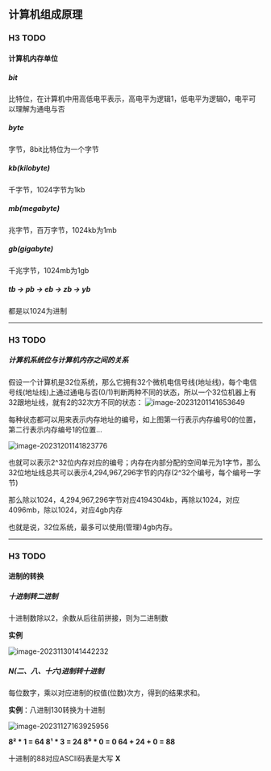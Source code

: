 ## 计算机组成原理

### H3 TODO

#### 计算机内存单位



##### bit

比特位，在计算机中用高低电平表示，高电平为逻辑1，低电平为逻辑0，电平可以理解为通电与否



##### byte

字节，8bit比特位为一个字节



##### kb(kilobyte)

千字节，1024字节为1kb



##### mb(megabyte)

兆字节，百万字节，1024kb为1mb



##### gb(gigabyte)

千兆字节，1024mb为1gb



##### tb → pb → eb → zb → yb

都是以1024为进制



---



### H3 TODO

##### 计算机系统位与计算机内存之间的关系

假设一个计算机是32位系统，那么它拥有32个微机电信号线(地址线)，每个电信号线(地址线)上通过通电与否(0/1)判断两种不同的状态，所以一个32位机器上有32跟地址线，就有2的32次方不同的状态：
![image-20231201141653649](A:\Typora\TyporaPicture\image-20231201141653649.png)

每种状态都可以用来表示内存地址的编号，如上图第一行表示内存编号0的位置，第二行表示内存编号1的位置...

![image-20231201141823776](A:\Typora\TyporaPicture\image-20231201141823776.png)

也就可以表示2^32位内存对应的编号；内存在内部分配的空间单元为1字节，那么32位地址线总共可以表示4,294,967,296字节的内存(2^32个编号，每个编号一字节)

那么除以1024，4,294,967,296字节对应4194304kb，再除以1024，对应4096mb，除以1024，对应4gb内存

也就是说，32位系统，最多可以使用(管理)4gb内存。





---





### H3 TODO

#### 进制的转换

##### 十进制转二进制

十进制数除以2，余数从后往前拼接，则为二进制数

**实例**

![image-20231130141442232](https://typora-picture-zhao.oss-cn-beijing.aliyuncs.com/Typora/image-20231130141442232.png)



##### N(二、八、十六)进制转十进制

每位数字，乘以对应进制的权值(位数)次方，得到的结果求和。

**实例**：八进制130转换为十进制

![image-20231127163925956](https://typora-picture-zhao.oss-cn-beijing.aliyuncs.com/Typora/image-20231127163925956.png)

**8² \* 1 = 64    8¹ \* 3 = 24    8⁰ \* 0 = 0    64 + 24 + 0 = 88**

十进制的88对应ASCII码表是大写 **X**